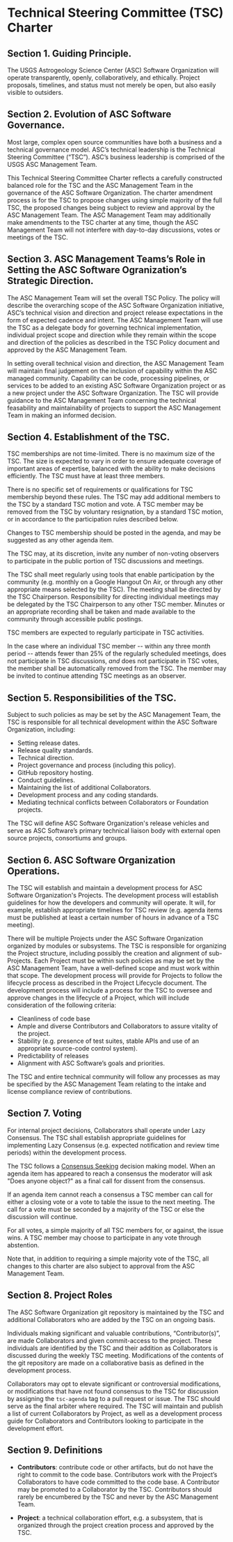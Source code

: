 # Technical Steering Committee (TSC) Charter

## Section 1. Guiding Principle.

The USGS Astrogeology Science Center (ASC) Software Organization will operate transparently, openly,
collaboratively, and ethically. Project proposals, timelines, and status
must not merely be open, but also easily visible to outsiders.

## Section 2. Evolution of ASC Software Governance.

Most large, complex open source communities have both a business and a
technical governance model. ASC’s technical leadership
is the Technical Steering Committee (“TSC”). ASC’s business
leadership is comprised of the USGS ASC Management Team.

This Technical Steering Committee Charter reflects a carefully
constructed balanced role for the TSC and the ASC Management Team in the governance of
the ASC Software Organization. The charter amendment process is for the TSC to
propose changes using simple majority of the full TSC, the proposed
changes being subject to review and approval by the ASC Management Team. The ASC Management Team may
additionally make amendments to the TSC charter at any time, though the
ASC Management Team will not interfere with day-to-day discussions, votes or meetings
of the TSC.

## Section 3. ASC Management Teams’s Role in Setting the ASC Software Ogranization’s Strategic Direction.  

The ASC Management Team will set the overall TSC Policy. The policy will describe the
overarching scope of the ASC Software Organization initiative, ASC’s technical vision and direction and project release
expectations in the form of expected cadence and intent. The ASC Management Team will
use the TSC as a delegate body for governing technical implementation,
individual project scope and direction while they remain within the scope
and direction of the policies as described in the TSC Policy document and
approved by the ASC Management Team.

In setting overall technical vision and direction, the ASC Management Team will maintain final judgement on the inclusion of capability within the ASC managed community. Capability can be code, processing pipelines, or services to be added to an existing ASC Software Organization project or as a new project under the ASC Software Organization. The TSC will provide guidance to the ASC Management Team concerning the technical feasability and maintainability of projects to support the ASC Management Team in making an informed decision.

## Section 4. Establishment of the TSC.

TSC memberships are not time-limited. There is no maximum size of the TSC.
The size is expected to vary in order to ensure adequate coverage of important
areas of expertise, balanced with the ability to make decisions efficiently.
The TSC must have at least three members.

There is no specific set of requirements or qualifications for TSC
membership beyond these rules. The TSC may add additional members to the
TSC by a standard TSC motion and vote. A TSC member may be removed from the
TSC by voluntary resignation, by a standard TSC motion, or in accordance to the
participation rules described below.

Changes to TSC membership should be posted in the agenda, and may be suggested
as any other agenda item.

The TSC may, at its discretion, invite any number of non-voting observers to
participate in the public portion of TSC discussions and meetings.

The TSC shall meet regularly using tools that enable participation by the
community (e.g. monthly on a Google Hangout On Air, or through any other
appropriate means selected by the TSC). The meeting shall be directed by
the TSC Chairperson. Responsibility for directing individual meetings may be
delegated by the TSC Chairperson to any other TSC member. Minutes or an
appropriate recording shall be taken and made available to the community
through accessible public postings.

TSC members are expected to regularly participate in TSC activities.

In the case where an individual TSC member -- within any three month period --
attends fewer than 25% of the regularly scheduled meetings, does not
participate in TSC discussions, *and* does not participate in TSC votes, the
member shall be automatically removed from the TSC. The member may be invited
to continue attending TSC meetings as an observer.

## Section 5. Responsibilities of the TSC.  

Subject to such policies as may be set by the ASC Management Team, the TSC is
responsible for all technical development within the ASC Software Organization,
including:

* Setting release dates.
* Release quality standards.
* Technical direction.
* Project governance and process (including this policy).
* GitHub repository hosting.
* Conduct guidelines.
* Maintaining the list of additional Collaborators.
* Development process and any coding standards.
* Mediating technical conflicts between Collaborators or Foundation
projects.

The TSC will define ASC Software Organization's release vehicles and serve as
ASC Software’s primary technical liaison body with external open
source projects, consortiums and groups.

## Section 6. ASC Software Organization Operations.

The TSC will establish and maintain a development process for ASC Software Organization's Projects. The development process will establish guidelines
for how the developers and community will operate. It will, for example,
establish appropriate timelines for TSC review (e.g. agenda items must be
published at least a certain number of hours in advance of a TSC
meeting).

There will be multiple Projects under the ASC Software Organization organized by
modules or subsystems. The TSC is responsible for organizing the Project
structure, including possibly the creation and alignment of sub-Projects.
Each Project must be within such policies as may be set by the ASC Management Team,
have a well-defined scope and must work within that scope. The
development process will provide for Projects to follow the lifecycle
process as described in the Project Lifecycle document. The development
process will include a process for the TSC to oversee and approve changes
in the lifecycle of a Project, which will include consideration of the
following criteria:

* Cleanliness of code base
* Ample and diverse Contributors and Collaborators to assure vitality of
the project.
* Stability (e.g. presence of test suites, stable APIs and use of an
  appropriate source-code control system).
* Predictability of releases
* Alignment with ASC Software’s goals and priorities.

The TSC and entire technical community will follow any processes as may
be specified by the ASC Management Team relating to the intake and license compliance
review of contributions.

## Section 7. Voting

For internal project decisions, Collaborators shall operate under Lazy
Consensus. The TSC shall establish appropriate guidelines for
implementing Lazy Consensus (e.g. expected notification and review time
periods) within the development process.

The TSC follows a [Consensus Seeking][] decision making model. When an agenda
item has appeared to reach a consensus the moderator will ask "Does anyone
object?" as a final call for dissent from the consensus.

If an agenda item cannot reach a consensus a TSC member can call for
either a closing vote or a vote to table the issue to the next meeting.
The call for a vote must be seconded by a majority of the TSC or else the
discussion will continue.

For all votes, a simple majority of all TSC members for, or against, the issue
wins. A TSC member may choose to participate in any vote through abstention.

Note that, in addition to requiring a simple majority vote of the TSC, all
changes to this charter are also subject to approval from the ASC Management Team.

## Section 8. Project Roles

The ASC Software Organization git repository is maintained by the TSC and
additional Collaborators who are added by the TSC on an ongoing basis.

Individuals making significant and valuable contributions,
“Contributor(s)”, are made Collaborators and given commit-access to the
project. These individuals are identified by the TSC and their addition
as Collaborators is discussed during the weekly TSC meeting.
Modifications of the contents of the git repository are made on a
collaborative basis as defined in the development process.

Collaborators may opt to elevate significant or controversial
modifications, or modifications that have not found consensus to the TSC
for discussion by assigning the `tsc-agenda` tag to a pull request or
issue. The TSC should serve as the final arbiter where required. The TSC
will maintain and publish a list of current Collaborators by Project, as
well as a development process guide for Collaborators and Contributors
looking to participate in the development effort.

## Section 9. Definitions

* **Contributors**: contribute code or other artifacts, but do not have
the right to commit to the code base. Contributors work with the
Project’s Collaborators to have code committed to the code base. A
Contributor may be promoted to a Collaborator by the TSC. Contributors should
rarely be encumbered by the TSC and never by the ASC Management Team.

* **Project**: a technical collaboration effort, e.g. a subsystem, that
is organized through the project creation process and approved by the
TSC.

[Consensus Seeking]: http://en.wikipedia.org/wiki/Consensus-seeking_decision-making
[Condorcet]: http://en.wikipedia.org/wiki/Condorcet_method
[Single Transferable Vote]: http://en.wikipedia.org/wiki/Single_transferable_vote

